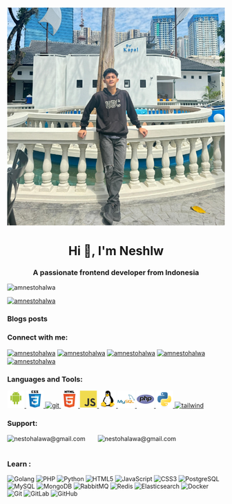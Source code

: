 ![logo](https://github.com/Neztho05/Neztho05/blob/main/IMG-20240611-WA0049_1.jpg)
<h1 align="center" style="aqua">Hi 👋, I'm Neshlw</h1>
<h3 align="center">A passionate frontend developer from Indonesia</h3>

<p align="left"> <img src="https://komarev.com/ghpvc/?username=amnestohalwa&label=Profile%20views&color=0e75b6&style=flat" alt="amnestohalwa" /> </p>

<p align="left"> <a href="https://twitter.com/amnestohalwa" target="blank"><img src="https://img.shields.io/twitter/follow/amnestohalwa?logo=twitter&style=for-the-badge" alt="amnestohalwa" /></a> </p>

### Blogs posts
<!-- BLOG-POST-LIST:START -->
<!-- BLOG-POST-LIST:END -->

<h3 align="left">Connect with me:</h3>
<p align="left">
<a href="https://dev.to/amnestohalwa" target="blank"><img align="center" src="https://raw.githubusercontent.com/rahuldkjain/github-profile-readme-generator/master/src/images/icons/Social/devto.svg" alt="amnestohalwa" height="30" width="40" /></a>
<a href="https://twitter.com/amnestohalwa" target="blank"><img align="center" src="https://raw.githubusercontent.com/rahuldkjain/github-profile-readme-generator/master/src/images/icons/Social/twitter.svg" alt="amnestohalwa" height="30" width="40" /></a>
<a href="https://fb.com/amnestohalwa" target="blank"><img align="center" src="https://raw.githubusercontent.com/rahuldkjain/github-profile-readme-generator/master/src/images/icons/Social/facebook.svg" alt="amnestohalwa" height="30" width="40" /></a>
<a href="https://instagram.com/amnestohalwa" target="blank"><img align="center" src="https://raw.githubusercontent.com/rahuldkjain/github-profile-readme-generator/master/src/images/icons/Social/instagram.svg" alt="amnestohalwa" height="30" width="40" /></a>
<a href="https://www.youtube.com/c/amnestohalwa" target="blank"><img align="center" src="https://raw.githubusercontent.com/rahuldkjain/github-profile-readme-generator/master/src/images/icons/Social/youtube.svg" alt="amnestohalwa" height="30" width="40" /></a>
</p>

<h3 align="left">Languages and Tools:</h3>
<p align="left"> <a href="https://developer.android.com" target="_blank" rel="noreferrer"> <img src="https://raw.githubusercontent.com/devicons/devicon/master/icons/android/android-original-wordmark.svg" alt="android" width="40" height="40"/> </a> <a href="https://www.w3schools.com/css/" target="_blank" rel="noreferrer"> <img src="https://raw.githubusercontent.com/devicons/devicon/master/icons/css3/css3-original-wordmark.svg" alt="css3" width="40" height="40"/> </a> <a href="https://git-scm.com/" target="_blank" rel="noreferrer"> <img src="https://www.vectorlogo.zone/logos/git-scm/git-scm-icon.svg" alt="git" width="40" height="40"/> </a> <a href="https://www.w3.org/html/" target="_blank" rel="noreferrer"> <img src="https://raw.githubusercontent.com/devicons/devicon/master/icons/html5/html5-original-wordmark.svg" alt="html5" width="40" height="40"/> </a> <a href="https://developer.mozilla.org/en-US/docs/Web/JavaScript" target="_blank" rel="noreferrer"> <img src="https://raw.githubusercontent.com/devicons/devicon/master/icons/javascript/javascript-original.svg" alt="javascript" width="40" height="40"/> </a> <a href="https://www.linux.org/" target="_blank" rel="noreferrer"> <img src="https://raw.githubusercontent.com/devicons/devicon/master/icons/linux/linux-original.svg" alt="linux" width="40" height="40"/> </a> <a href="https://www.mysql.com/" target="_blank" rel="noreferrer"> <img src="https://raw.githubusercontent.com/devicons/devicon/master/icons/mysql/mysql-original-wordmark.svg" alt="mysql" width="40" height="40"/> </a> <a href="https://www.php.net" target="_blank" rel="noreferrer"> <img src="https://raw.githubusercontent.com/devicons/devicon/master/icons/php/php-original.svg" alt="php" width="40" height="40"/> </a> <a href="https://www.python.org" target="_blank" rel="noreferrer"> <img src="https://raw.githubusercontent.com/devicons/devicon/master/icons/python/python-original.svg" alt="python" width="40" height="40"/> </a> <a href="https://tailwindcss.com/" target="_blank" rel="noreferrer"> <img src="https://www.vectorlogo.zone/logos/tailwindcss/tailwindcss-icon.svg" alt="tailwind" width="40" height="40"/> </a> </p>

<h3 align="left">Support:</h3>
<p><a href="https://www.buymeacoffee.com/nestohalawa@gmail.com"> <img align="left" src="https://cdn.buymeacoffee.com/buttons/v2/default-yellow.png" height="50" width="210" alt="nestohalawa@gmail.com" /></a><a href="https://ko-fi.com/nestohalawa@gmail.com"> <img align="left" src="https://cdn.ko-fi.com/cdn/kofi3.png?v=3" height="50" width="210" alt="nestohalawa@gmail.com" /></a></p><br><br>

### Learn :
![Golang](https://img.shields.io/badge/-Golang-45b8d8?style=flat-square&logo=go&logoColor=white)
![PHP](https://img.shields.io/badge/-PHP-777bb3?style=flat-square&logo=PHP&logoColor=white)
![Python](https://img.shields.io/badge/-Python-3776ab?style=flat-square&logo=python&logoColor=white)
![HTML5](https://img.shields.io/badge/-HTML5-e34f26?style=flat-square&logo=HTML5&logoColor=white)
![JavaScript](https://img.shields.io/badge/-JavaScript-f7df1e?style=flat-square&logo=JavaScript&logoColor=white)
![CSS3](https://img.shields.io/badge/-CSS3-264de4?style=flat-square&logo=CSS3&logoColor=white)
![PostgreSQL](https://img.shields.io/badge/-PostgreSQL-4169e1?style=flat-square&logo=postgresql&logoColor=white)
![MySQL](https://img.shields.io/badge/-MySQL-4479a1?style=flat-square&logo=mysql&logoColor=white)
![MongoDB](https://img.shields.io/badge/-MongoDB-13aa52?style=flat-square&logo=mongodb&logoColor=white)
![RabbitMQ](https://img.shields.io/badge/-RabbitMQ-FF6600?style=flat-square&logo=rabbitmq&logoColor=white)
![Redis](https://img.shields.io/badge/-Redis-db5030?style=flat-square&logo=redis&logoColor=white)
![Elasticsearch](https://img.shields.io/badge/-Elasticsearch-005e6c?style=flat-square&logo=elasticsearch&logoColor=white)
![Docker](https://img.shields.io/badge/-Docker-2496ed?style=flat-square&logo=docker&logoColor=white)
![Git](https://img.shields.io/badge/-Git-f05032?style=flat-square&logo=git&logoColor=white)
![GitLab](https://img.shields.io/badge/-GitLab-fca121?style=flat-square&logo=gitlab&logoColor=white)
![GitHub](https://img.shields.io/badge/-GitHub-181717?style=flat-square&logo=github&logoColor=white)


